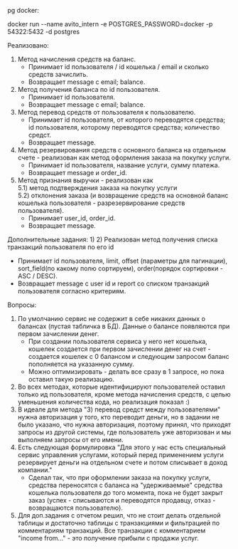 pg docker:

docker run --name avito_intern -e POSTGRES_PASSWORD=docker -p 54322:5432 -d postgres

Реализовано:

1) Метод начисления средств на баланс.
    - Принимает id пользователя / id кошелька / email и сколько средств зачислить.
    - Возвращает message с email; balance.
2) Метод получения баланса по id пользователя.
    - Принимает id пользователя.
    - Возвращает message с email; balance.
3) Метод перевод средств от пользователя к пользователю.
    - Принимает id пользователя, от которого переводятся средства; id пользователя, которому переводятся средства;
      количество средст.
    - Возвращает message.
4) Метод резервирования средств с основного баланса на отдельном счете - реализован как метод оформления заказа на покупку услуги.
    - Принимает id пользователя, название услуги, сумму платежа.
    - Возвращает message и order_id.
5) Метод признания выручки - реализован как <br>
5.1) метод подтверждения заказа на покупку услуги <br>
5.2) отклонения заказа (и возвращение средств на основной баланс кошелька пользователя - разрезервирование средств пользователя).
    - Принимает user_id, order_id.
    - Возвращает message.

Дополнительные задания:
1) 
2) Реализован метод получения списка транзакций пользователя по его id
   - Принимает id пользователя, limit, offset (параметры для пагинации), sort_field(по какому полю сортируем), order(порядок сортировки - ASC / DESC).
   - Возвращает message с user id и report со списком транзакций пользователя согласно критериям.

Вопросы:

1) По умолчанию сервис не содержит в себе никаких данных о балансах (пустая табличка в БД). Данные о балансе появляются
   при первом зачислении денег.
    - При создании пользователя сервиса у него нет кошелька, кошелек создается при первом зачислении денег на счет -
      создается кошелек с 0 балансом и следующим запросом баланс пополняется на указанную сумму.
    - Можно оптимизировать - делать все сразу в 1 запросе, но пока оставил такую реализацию.
2) Во всех методах, которые идентифицируют пользователей оставил только ид пользователя, кроме метода начисления
   средств, с целью уменьшения количества кода, но реализация показал :)
3) В идеале для метода "3) перевод средст между пользователями" нужна авторизация у того, кто переводит деньги, но в
   задании
   не было указано, что нужна авторизация, поэтому принял, что приходят запросы из другой системы, где пользователь уже
   авторизован и мы выполняем запросы от его имени.
4) Есть следующая формулировка "Для этого у нас есть специальный сервис управления услугами, который перед применением
   услуги резервирует деньги на отдельном счете и потом списывает в доход компании."
    - Сделал так, что при оформлении заказа на покупку услуги, средства переносятся с баланса на "удерживаемые" средства
      кошелька пользователя до того момента, пока не будет закрыт заказ (успех - списываются и переводятся продавцу, отказ -
      возвращаются пользователю).
5) Для доп.задания с отчетом решил, что не стоит делать отдельной таблицы и достаточно таблицы с транзакциями и
   фильтрацией по комментариям транзакций. Все транзакции с комментарием "income from..." - это получение прибыли с продажи услуг.
